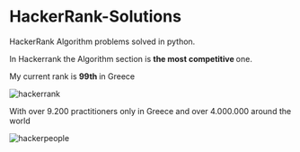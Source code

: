 # HackerRank-Solutions

HackerRank Algorithm problems solved in python.

In Hackerrank the Algorithm section is <strong> the most competitive </strong> one.


My current rank is <strong> 99th </strong> in Greece

![hackerrank](https://user-images.githubusercontent.com/65974766/149640724-5a1020b5-6077-41f9-9655-f43da4c6e9a4.png)

With over 9.200 practitioners only in Greece and over 4.000.000 around the world

![hackerpeople](https://user-images.githubusercontent.com/65974766/149640802-f2161a3f-1a95-4f9e-a754-caa25ec73084.png)
